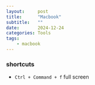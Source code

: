 ```yaml
---
layout:     post
title:      "Macbook"
subtitle:   ""
date:       2024-12-24
categories: Tools
tags:
    - macbook
---
```


### shortcuts

- `Ctrl + Command + f` full screen